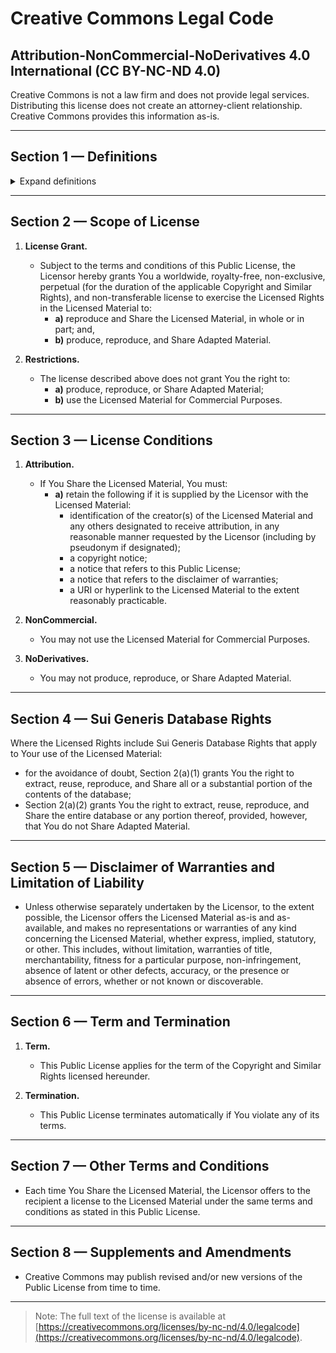 # Creative Commons Legal Code
## Attribution-NonCommercial-NoDerivatives 4.0 International (CC BY-NC-ND 4.0)  

Creative Commons is not a law firm and does not provide legal services. Distributing this license does not create an attorney-client relationship. Creative Commons provides this information as-is.

---

## Section 1 — Definitions

<details>
<summary>Expand definitions</summary>

- **Adapter's License** means the license You apply to Your Copyright and Similar Rights in Your contributions to Adapted Material in accordance with the terms and conditions of this Public License.

- **Adapted Material** means material subject to Copyright and Similar Rights that is derived from or based upon the Licensed Material and in which the Licensed Material is translated, altered, arranged, transformed, or otherwise modified in a manner requiring permission under the Copyright and Similar Rights held by the Licensor.

- **Copyright and Similar Rights** means copyright and/or similar rights closely related to copyright, including, without limitation, performance, broadcast, sound recording, and sui generis database rights, without regard to how the rights are labeled or categorized.

- **Effective Technological Measures** means those measures that, in the absence of proper authority, may not be circumvented under laws fulfilling obligations under Article 11 of the WIPO Copyright Treaty adopted on December 20, 1996, and/or similar international agreements.
</details>

---

## Section 2 — Scope of License

1. **License Grant.**
   - Subject to the terms and conditions of this Public License, the Licensor hereby grants You a worldwide, royalty-free, non-exclusive, perpetual (for the duration of the applicable Copyright and Similar Rights), and non-transferable license to exercise the Licensed Rights in the Licensed Material to:
     - **a)** reproduce and Share the Licensed Material, in whole or in part; and,
     - **b)** produce, reproduce, and Share Adapted Material.

2. **Restrictions.**
   - The license described above does not grant You the right to:
     - **a)** produce, reproduce, or Share Adapted Material;
     - **b)** use the Licensed Material for Commercial Purposes.

---

## Section 3 — License Conditions

1. **Attribution.**
   - If You Share the Licensed Material, You must:
     - **a)** retain the following if it is supplied by the Licensor with the Licensed Material:
       - identification of the creator(s) of the Licensed Material and any others designated to receive attribution, in any reasonable manner requested by the Licensor (including by pseudonym if designated);
       - a copyright notice;
       - a notice that refers to this Public License;
       - a notice that refers to the disclaimer of warranties;
       - a URI or hyperlink to the Licensed Material to the extent reasonably practicable.

2. **NonCommercial.**
   - You may not use the Licensed Material for Commercial Purposes.

3. **NoDerivatives.**
   - You may not produce, reproduce, or Share Adapted Material.

---

## Section 4 — Sui Generis Database Rights

Where the Licensed Rights include Sui Generis Database Rights that apply to Your use of the Licensed Material:
- for the avoidance of doubt, Section 2(a)(1) grants You the right to extract, reuse, reproduce, and Share all or a substantial portion of the contents of the database;
- Section 2(a)(2) grants You the right to extract, reuse, reproduce, and Share the entire database or any portion thereof, provided, however, that You do not Share Adapted Material.

---

## Section 5 — Disclaimer of Warranties and Limitation of Liability

- Unless otherwise separately undertaken by the Licensor, to the extent possible, the Licensor offers the Licensed Material as-is and as-available, and makes no representations or warranties of any kind concerning the Licensed Material, whether express, implied, statutory, or other. This includes, without limitation, warranties of title, merchantability, fitness for a particular purpose, non-infringement, absence of latent or other defects, accuracy, or the presence or absence of errors, whether or not known or discoverable.

---

## Section 6 — Term and Termination

1. **Term.**
   - This Public License applies for the term of the Copyright and Similar Rights licensed hereunder.

2. **Termination.**
   - This Public License terminates automatically if You violate any of its terms.

---

## Section 7 — Other Terms and Conditions

- Each time You Share the Licensed Material, the Licensor offers to the recipient a license to the Licensed Material under the same terms and conditions as stated in this Public License.

---

## Section 8 — Supplements and Amendments

- Creative Commons may publish revised and/or new versions of the Public License from time to time.

---

> Note: The full text of the license is available at [https://creativecommons.org/licenses/by-nc-nd/4.0/legalcode](https://creativecommons.org/licenses/by-nc-nd/4.0/legalcode).
